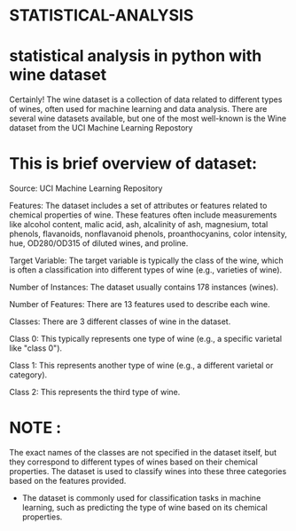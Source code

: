 # STATISTICAL-ANALYSIS

# statistical analysis in python with wine dataset

Certainly! The wine dataset is a collection of data related to different types of wines, often used for machine learning and data analysis. There are several wine datasets available, but one of the most well-known is the Wine dataset from the UCI Machine Learning Repostory

# This is brief overview of dataset:
Source: UCI Machine Learning Repository

Features: The dataset includes a set of attributes or features related to chemical properties of wine. These features often include measurements like alcohol content, malic acid, ash, alcalinity of ash, magnesium, total phenols, flavanoids, nonflavanoid phenols, proanthocyanins, color intensity, hue, OD280/OD315 of diluted wines, and proline.

Target Variable: The target variable is typically the class of the wine, which is often a classification into different types of wine (e.g., varieties of wine).

Number of Instances: The dataset usually contains 178 instances (wines).

Number of Features: There are 13 features used to describe each wine.

Classes: There are 3 different classes of wine in the dataset.

Class 0: This typically represents one type of wine (e.g., a specific varietal like "class 0").

Class 1: This represents another type of wine (e.g., a different varietal or category).

Class 2: This represents the third type of wine.

# NOTE :
The exact names of the classes are not specified in the dataset itself, but they correspond to different types of wines based on their chemical properties. The dataset is used to classify wines into these three categories based on the features provided.

* The dataset is commonly used for classification tasks in machine learning, such as predicting the type of wine based on its chemical properties.





